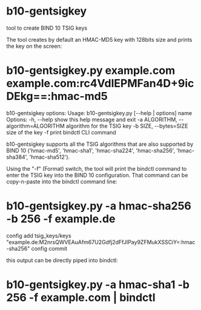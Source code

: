 b10-gentsigkey
==============

tool to create BIND 10 TSIG keys

The tool creates by default an HMAC-MD5 key with 128bits size and
prints the key on the screen: 

# b10-gentsigkey.py example.com example.com:rc4VdlEPMFan4D+9icDEkg==:hmac-md5

b10-gentsigkey options:
Usage: b10-gentsigkey.py [--help | options] name
Options:
 -h, --help              show this help message and exit
 -a ALGORITHM, --algorithm=ALGORITHM
                         algorithm for the TSIG key
 -b SIZE, --bytes=SIZE
                         size of the key
 -f                      print bindctl CLI command

b10-gentsigkey supports all the TSIG algorithms that are also
supported by BIND 10 ('hmac-md5', 'hmac-sha1', 'hmac-sha224',
'hmac-sha256', 'hmac-sha384', 'hmac-sha512').

Using the "-f" (Format) switch, the tool will print the bindctl
command to enter the TSIG key into the BIND 10 configuration. That
command can be copy-n-paste into the bindctl command line:

# b10-gentsigkey.py -a hmac-sha256 -b 256 -f example.de
config add tsig_keys/keys "example.de:M2nrsQWVEAuAfm67U2Gdfj2dFfJIPay9ZFMukXSSCiY=:hmac-sha256"
config commit

this output can be directly piped into bindctl:

# b10-gentsigkey.py -a hmac-sha1 -b 256 -f example.com | bindctl

